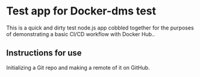 # Test app for Docker-dms test

This is a quick and dirty test node.js app cobbled together for the purposes of demonstrating a basic CI/CD workflow with Docker Hub..

## Instructions for use

Initializing a Git repo and making a remote of it on GitHub.
